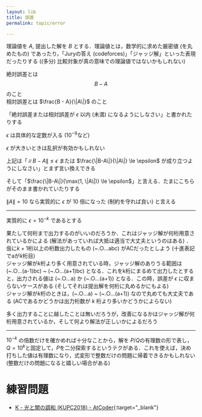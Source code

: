 ```yaml
---
layout: lib
title: 誤差
permalink: topic/error

---
```



理論値を $A$, 提出した解を $B$ とする．理論値とは，数学的に求めた厳密値 (を丸めたもの) であったり，「Juryの答え (codeforces)」「ジャッジ解」といった表現だったりする ((多分) 比較対象が真の意味での理論値ではないかもしれない)

絶対誤差とは $$B - A$$ のこと  
相対誤差とは $\frac{B - A}{\|A\|}$ のこと

「絶対誤差または相対誤差が $\epsilon$ 以内 (未満) になるようにしなさい」と書かれたりする

$\epsilon$ は具体的な定数が入る ($10^{-9}$など)

$\epsilon$ が大きいときは乱択が有効かもしれない

上記は「$\|B-A\| \le \epsilon$ または $\frac{\|B-A\|}{\|A\|} \le \epsilon$ が成り立つようにしなさい」とまず言い換えできる

そして「$\frac{\|B-A\|}{\max(1, \|A\|)} \le \epsilon$」と言える．たまにこちらがそのまま書かれていたりする

$\|A\| = 10$ なら実質的に $\epsilon$ が $10$ 倍になった (制約を守れば良い) と言える

---

実質的に $\epsilon = 10^{-k}$ であるとする

果たして何桁まで出力するのがいいのだろうか．これはジャッジ解が何桁用意されているかによる (解法があっていれば大抵は適当で大丈夫というのはある) ．仮に$k+1$桁以上の桁数出力したもの (~.○…abc) がACだったとしよう (十進表記でaが$k$桁目)  
ジャッジ解が$k$桁より多く用意されている時，ジャッジ解のありうる範囲は (~.○…(a-1)bc) ~ (~.○…(a+1)bc) となる．これをk桁にまるめて出力したとすると，出力される値は (~.○…a) か (~.○…(a+1)) となる．この時，誤差が $\epsilon$ に収まらないケースがある (そしてそれは提出解を何桁に丸めるかにもよる)  
ジャッジ解が$k$桁のときは，(~.○…a) ~ (~.○…(a+1)) なので丸めても大丈夫である (ACであるかどうかは出力桁数が $k$ 桁より多いかどうかによらない)

多く出力することに越したことは無いだろうが，改善になるかはジャッジ解が何桁用意されているか，そして何より解法が正しいかによるだろう

---

$10^{-k}$ の倍数だけを確かめれば十分なことから，解を $P/Q$の有理数の形で表し，$Q=10^k$と固定して，$P$を二分探索するというテクがある．これを使えば，決め打ちした値は有理数になり，式変形で整数だけの問題に帰着できるかもしれない (整数だけの問題になると嬉しい場合がある)

# 練習問題

* [K - 光と闇の調和 (KUPC2018) - AtCoder](https://beta.atcoder.jp/contests/kupc2018/tasks/kupc2018_k){:target="_blank"}<!--_-->

